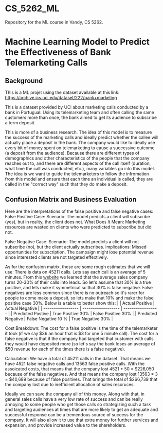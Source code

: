 # CS_5262_ML

Repository for the ML course in Vandy, CS 5262.

# Machine Learning Model to Predict the Effectiveness of Bank Telemarketing Calls

## Background
This is a ML projet using the dataset available at this link: https://archive.ics.uci.edu/dataset/222/bank+marketing

This is a dataset provided by UCI about marketing calls conducted by a bank in Portugual. Using its telemarketing team and often calling the same customers more than once, the bank aimed to get its audience to subscribe a term deposit.

This is more of a business research. The idea of this model is to measure the success of the marketing calls and ideally predict whether the
callee will actually place a deposit in the bank. The company would like to ideally use every bit of money spent on
telemarketing to cause a successive outcome (a deposit from the audience). Because there are different types of demographics and other characteristics of the people that the company reaches out to, and there are different aspects of the call itself (duration, what time the call was conducted, etc.), many variables go into this model. The idea is we want to guide the telemarketers to follow the infromation from this model and ensure that each time an individual is called, they are called in the "correct way" such that they do make a deposit.


## Confusion Matrix and Business Evaluation
Here are the interpretations of the false positive and false negative cases:
False Positive Case:
Scenario: The model predicts a client will subscribe (yes), but in reality, the client does not.
What Does It Mean:
Marketing resources are wasted on clients who were predicted to subscribe but did not.

False Negative Case:
Scenario: The model predicts a client will not subscribe (no), but the client actually subscribes.
Implications:
Missed opportunities for subscription.
The campaign might lose potential revenue since interested clients are not targeted effectively.

As for the confusion matrix, these are some rough estimates that we will use:
There is data on 45211 calls. Lets say each call is an average of 5 minutes.
From this [website](https://rep.ai/blog/cold-calling-statistics#:~:text=It%20takes%20about%20six%20calls,can%20close%20on%20about%2030%25.) we learned that the average sales company turns 20-30% of their calls into leads. So let's assume that 30% is a true positive, and lets make it symmetrical so that 30% is false negative. False negatives are less common since there is no outreach so it's rarer for people to come make a deposit, so lets make that 10% and make the false positive case 30%. Below is a table to better show this:
|                    | Actual Positive     | Actual Negative    |
| ------------------ | ------------------- | ------------------ |
| Predicted Postive  | True Positive 30%   | False Positive 30% |
| Predicted Negative | False Negative 10 % | True Negative 30%  |

Cost Breakdown:
The cost for a false positive is the time of the telemarketer it took (if we say $36 an hour that is $3 for one 5 minute call).
The cost for a false negative is that if the company had targeted that customer with calls they would have deposited more (so let's say the bank loses an average of $50 revenue for each of the times there is a false negative).

Calculation:
We have a total of 45211 calls in the dataset.
That means we have 4521 false negative calls and 13563 false positive calls.
With the assoicated costs, that means that the company lost 4521 * 50 = $226,050 because of the false negatives.
And that means the company lost 13563 * 3 = $40,689 because of false positives.
That brings the total of $266,739 that the company lost due to inefficient allocation of sales resoruces.

Ideally we can save the company all of this money. Along with that, in general sales calls have a very low rate of success and can be really annoying to some people who get those calls so strategizing such a task and targeting audiences at times that are more likely to get an adequate and successful response can be a tremendous source of success for the company. It will also allow it to use that extra money for further services and expansion, and provide increased value to the shareholders.
